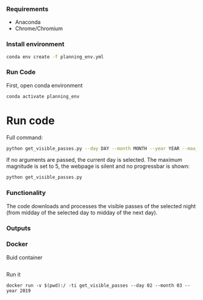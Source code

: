 ### Requirements

- Anaconda
- Chrome/Chromium

### Install environment 
   
   ```sh
conda env create -f planning_env.yml
```
### Run Code
First, open conda environment
   ```sh
conda activate planning_env
```

# Run code

Full command:
```sh
python get_visible_passes.py --day DAY --month MONTH --year YEAR --max_mag MAX_MAG --show_webpage --show_progressbar
```

If no arguments are passed, the current day is selected. The maximum magnitude is set to 5, the webpage is silent and no progressbar is shown:
```sh
python get_visible_passes.py 
```

### Functionality

The code downloads and processes the visible passes of the selected night (from midday of the selected day to midday of the next day). 

### Outputs


### Docker

Buid container

   ```docker build -t get_visible_passes . 
   ```
   
Run it

```docker run -v $(pwd):/ -ti get_visible_passes --day 02 --month 03 --year 2019```
